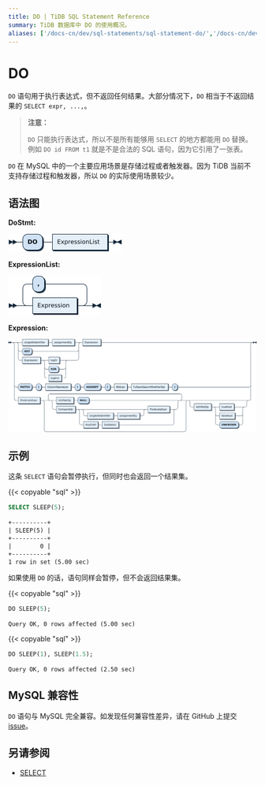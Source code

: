 ```yaml
---
title: DO | TiDB SQL Statement Reference
summary: TiDB 数据库中 DO 的使用概况。
aliases: ['/docs-cn/dev/sql-statements/sql-statement-do/','/docs-cn/dev/reference/sql/statements/do/']
---
```


# DO

`DO` 语句用于执行表达式，但不返回任何结果。大部分情况下，`DO` 相当于不返回结果的 `SELECT expr, ...,`。

> **注意：**
>
> `DO` 只能执行表达式，所以不是所有能够用 `SELECT` 的地方都能用 `DO` 替换。例如 `DO id FROM t1` 就是不是合法的 SQL 语句，因为它引用了一张表。

`DO` 在 MySQL 中的一个主要应用场景是存储过程或者触发器。因为 TiDB 当前不支持存储过程和触发器，所以 `DO` 的实际使用场景较少。

## 语法图

**DoStmt:**

![DoStmt](/media/sqlgram/DoStmt.png)

**ExpressionList:**

![ExpressionList](/media/sqlgram/ExpressionList.png)

**Expression:**

![Expression](/media/sqlgram/Expression.png)

## 示例

这条 `SELECT` 语句会暂停执行，但同时也会返回一个结果集。

{{< copyable "sql" >}}

```sql
SELECT SLEEP(5);
```

```
+----------+
| SLEEP(5) |
+----------+
|        0 |
+----------+
1 row in set (5.00 sec)
```

如果使用 `DO` 的话，语句同样会暂停，但不会返回结果集。

{{< copyable "sql" >}}

```sql
DO SLEEP(5);
```

```
Query OK, 0 rows affected (5.00 sec)
```

{{< copyable "sql" >}}

```sql
DO SLEEP(1), SLEEP(1.5);
```

```
Query OK, 0 rows affected (2.50 sec)
```

## MySQL 兼容性

`DO` 语句与 MySQL 完全兼容。如发现任何兼容性差异，请在 GitHub 上提交 [issue](https://github.com/pingcap/tidb/issues/new/choose)。

## 另请参阅

* [SELECT](/sql-statements/sql-statement-select.md)
